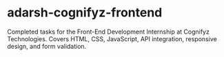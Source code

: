 # adarsh-cognifyz-frontend
Completed tasks for the Front-End Development Internship at Cognifyz Technologies. Covers HTML, CSS, JavaScript, API integration, responsive design, and form validation.
